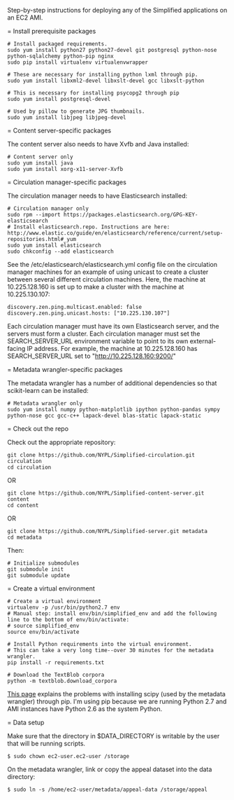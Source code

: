 Step-by-step instructions for deploying any of the Simplified applications on an EC2 AMI.

= Install prerequisite packages

```
# Install packaged requirements.
sudo yum install python27 python27-devel git postgresql python-nose python-sqlalchemy python-pip nginx
sudo pip install virtualenv virtualenvwrapper

# These are necessary for installing python lxml through pip.
sudo yum install libxml2-devel libxslt-devel gcc libxslt-python

# This is necessary for installing psycopg2 through pip
sudo yum install postgresql-devel

# Used by pillow to generate JPG thumbnails.
sudo yum install libjpeg libjpeg-devel
```

= Content server-specific packages

The content server also needs to have Xvfb and Java installed:

```
# Content server only
sudo yum install java
sudo yum install xorg-x11-server-Xvfb
```

= Circulation manager-specific packages

The circulation manager needs to have Elasticsearch installed:

```
# Circulation manager only
sudo rpm --import https://packages.elasticsearch.org/GPG-KEY-elasticsearch
# Install elasticsearch.repo. Instructions are here: http://www.elastic.co/guide/en/elasticsearch/reference/current/setup-repositories.html#_yum
sudo yum install elasticsearch
sudo chkconfig --add elasticsearch
```

See the /etc/elasticsearch/elasticsearch.yml config file on the circulation manager machines for an example of using unicast to create a cluster between several different circulation machines. Here, the machine at 10.225.128.160 is set up to make a cluster with the machine at 10.225.130.107:

```
discovery.zen.ping.multicast.enabled: false
discovery.zen.ping.unicast.hosts: ["10.225.130.107"]
```

Each circulation manager must have its own Elasticsearch server, and the servers must form a cluster. Each circulation manager must set the SEARCH_SERVER_URL environment variable to point to its own external-facing IP address. For example, the machine at 10.225.128.160 has SEARCH_SERVER_URL set to "http://10.225.128.160:9200/"

= Metadata wrangler-specific packages

The metadata wrangler has a number of additional dependencies so that scikit-learn can be installed:

```
# Metadata wrangler only
sudo yum install numpy python-matplotlib ipython python-pandas sympy python-nose gcc gcc-c++ lapack-devel blas-static lapack-static
```

= Check out the repo

Check out the appropriate repository:

```
git clone https://github.com/NYPL/Simplified-circulation.git circulation
cd circulation
```

OR

```
git clone https://github.com/NYPL/Simplified-content-server.git content
cd content
```

OR

```
git clone https://github.com/NYPL/Simplified-server.git metadata
cd metadata
```

Then:

```
# Initialize submodules
git submodule init
git submodule update
```

= Create a virtual environment

```
# Create a virtual environment
virtualenv -p /usr/bin/python2.7 env
# Manual step: install env/bin/simplified_env and add the following line to the bottom of env/bin/activate:
# source simplified_env
source env/bin/activate

# Install Python requirements into the virtual environment.
# This can take a very long time--over 30 minutes for the metadata wrangler.
pip install -r requirements.txt

# Download the TextBlob corpora
python -m textblob.download_corpora
```

[This page](http://www.zezuladp.com/2014/10/scaling-numpy-and-scipy-with-django-and.html) explains the problems with installing scipy (used by the metadata wrangler) through pip. I'm using pip because we are running Python 2.7 and AMI instances have Python 2.6 as the system Python.

= Data setup

Make sure that the directory in $DATA_DIRECTORY is writable by the user that will be running scripts.

```
$ sudo chown ec2-user.ec2-user /storage
```

On the metadata wrangler, link or copy the appeal dataset into the data directory:

```
$ sudo ln -s /home/ec2-user/metadata/appeal-data /storage/appeal
```
